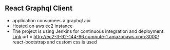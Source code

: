 ##  React Graphql Client 
- application consumees a graphql api 
- Hosted on aws ec2 instance 
- The project is using Jenkins for continuous integration and deployment.
[Link]("http://ec2-3-92-144-96.compute-1.amazonaws.com:3000/")
url =  http://ec2-3-92-144-96.compute-1.amazonaws.com:3000/
react-bootstrap and custom css is used

